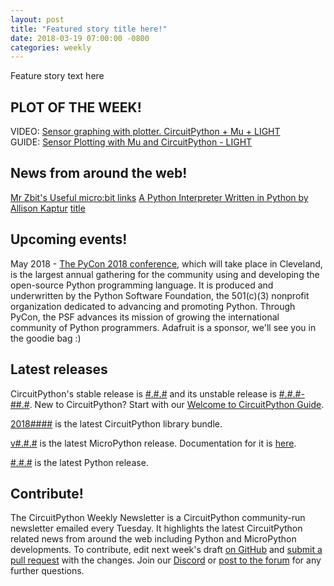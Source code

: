 ```yaml
---
layout: post
title: "Featured story title here!"
date: 2018-03-19 07:00:00 -0800
categories: weekly
---
```


Feature story text here

## PLOT OF THE WEEK!
VIDEO: [Sensor graphing with plotter. CircuitPython + Mu + LIGHT](https://www.youtube.com/watch?v=8zCRmguw-_c)<br>
GUIDE: [Sensor Plotting with Mu and CircuitPython - LIGHT](https://learn.adafruit.com/sensor-plotting-with-mu-and-circuitpython)

## News from around the web!
[Mr Zbit's Useful micro:bit links](http://www.zbit-connect.co.uk/links.html)
[A Python Interpreter Written in Python by Allison Kaptur](http://aosabook.org/en/500L/a-python-interpreter-written-in-python.html)
[title](url)

## Upcoming events!
May 2018 - [The PyCon 2018 conference](https://us.pycon.org/2018/about/), which will take place in Cleveland, is the largest annual gathering for the community using and developing the open-source Python programming language. It is produced and underwritten by the Python Software Foundation, the 501(c)(3) nonprofit organization dedicated to advancing and promoting Python. Through PyCon, the PSF advances its mission of growing the international community of Python programmers. Adafruit is a sponsor, we'll see you in the goodie bag :)

## Latest releases

CircuitPython's stable release is [#.#.#](https://github.com/adafruit/circuitpython/releases/latest) and its unstable release is [#.#.#-##.#](https://github.com/adafruit/circuitpython/releases). New to CircuitPython? Start with our [Welcome to CircuitPython Guide](https://learn.adafruit.com/welcome-to-circuitpython).

[2018####](https://github.com/adafruit/Adafruit_CircuitPython_Bundle/releases/latest) is the latest CircuitPython library bundle.

[v#.#.#](https://micropython.org/download) is the latest MicroPython release. Documentation for it is [here](http://docs.micropython.org/en/latest/pyboard/).

[#.#.#](https://www.python.org/downloads/) is the latest Python release.

## Contribute!

The CircuitPython Weekly Newsletter is a CircuitPython community-run newsletter emailed every Tuesday. It highlights the latest CircuitPython related news from around the web including Python and MicroPython developments. To contribute, edit next week's draft [on GitHub](https://github.com/adafruit/circuitpython-weekly-newsletter/tree/gh-pages/_drafts) and [submit a pull request](https://help.github.com/articles/editing-files-in-your-repository/) with the changes. Join our [Discord](https://adafru.it/discord) or [post to the forum](https://forums.adafruit.com/viewforum.php?f=60) for any further questions.
